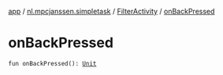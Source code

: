 [app](../../index.md) / [nl.mpcjanssen.simpletask](../index.md) / [FilterActivity](index.md) / [onBackPressed](.)

# onBackPressed

`fun onBackPressed(): `[`Unit`](https://kotlinlang.org/api/latest/jvm/stdlib/kotlin/-unit/index.html)